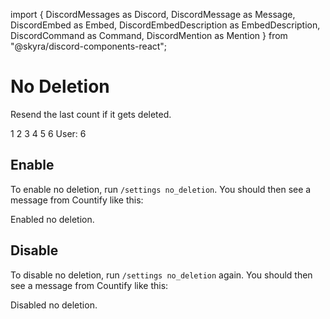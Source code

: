 import {
DiscordMessages as Discord,
DiscordMessage as Message,
DiscordEmbed as Embed,
DiscordEmbedDescription as EmbedDescription,
DiscordCommand as Command,
DiscordMention as Mention
} from "@skyra/discord-components-react";

# No Deletion

Resend the last count if it gets deleted.

<Discord>
  <Message profile="toasted">1</Message>
  <Message>2</Message>
  <Message profile="toasted">3</Message>
  <Message>4</Message>
  <Message profile="toasted">5</Message>
  <Message><span style={{ color: "red", display: "block" }}>6</span></Message>
  <Message profile="countify"><Mention>User</Mention>: 6</Message>
</Discord>

## Enable

To enable no deletion, run `/settings no_deletion`. You should then see a message from Countify like this:

<Discord>
  <Message profile="countify">
    <Command slot="reply" command="/settings no_deletion" profile="toasted" />
    <Embed slot="embeds" embedTitle="check  Success!" color="#64DE34">
      <EmbedDescription slot="description">Enabled no deletion.</EmbedDescription> 
    </Embed>
  </Message>
</Discord>

## Disable

To disable no deletion, run `/settings no_deletion` again. You should then see a message from Countify like this:

<Discord>
  <Message profile="countify">
    <Command slot="reply" command="/settings no_deletion" profile="toasted" />
    <Embed slot="embeds" embedTitle="check  Success!" color="#64DE34">
      <EmbedDescription slot="description">Disabled no deletion.</EmbedDescription> 
    </Embed>
  </Message>
</Discord>
